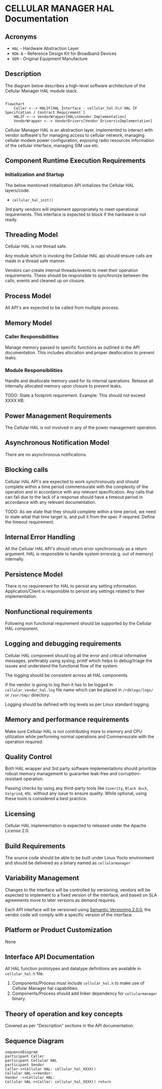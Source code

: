 # CELLULAR MANAGER HAL Documentation

## Acronyms

- `HAL` \- Hardware Abstraction Layer
- `RDK-B` \- Reference Design Kit for Broadband Devices
- `OEM` \- Original Equipment Manufacture

## Description

The diagram below describes a high-level software architecture of the Cellular Manager HAL module stack.

```mermaid

flowchart
    Caller <--> HALIF[HAL Interface - cellular_hal.h\n`HAL IF Specifcation / Contract Requirement`]
    HALIF <--> VendorWrapper[HAL\nVendor Implementation]
    VendorWrapper <--> VendorDrivers[Vendor Drivers\nImplementation]
```

Cellular Manager HAL is an abstraction layer, implemented to interact with vendor software's for managing access to cellular network, managing cellular modem power configuration, exposing radio resources information of the cellular interface, managing SIM use etc.

## Component Runtime Execution Requirements

### Initialization and Startup

The below mentioned initialization API initializes the Cellular HAL layers/code.

- `cellular_hal_init()`

3rd party vendors will implement appropriately to meet operational requirements. This interface is expected to block if the hardware is not ready.

## Threading Model

Cellular HAL is not thread safe.

Any module which is invoking the Cellular HAL api should ensure calls are made in a thread safe manner.

Vendors can create internal threads/events to meet their operation requirements.  These should be responsible to synchronize between the calls, events and cleaned up on closure.

## Process Model

All API's are expected to be called from multiple process.

## Memory Model

### Caller Responsibilities

Manage memory passed to specific functions as outlined in the API documentation. This includes allocation and proper deallocation to prevent leaks.

### Module Responsibilities

Handle and deallocate memory used for its internal operations.
Release all internally allocated memory upon closure to prevent leaks.

TODO:
State a footprint requirement. Example: This should not exceed XXXX KB.

## Power Management Requirements

The Cellular HAL is not involved in any of the power management operation.

## Asynchronous Notification Model

There are no asynchronous notifications.

## Blocking calls

Cellular HAL API's are expected to work synchronously and should complete within a time period commensurate with the complexity of the operation and in accordance with any relevant specification.
Any calls that can fail due to the lack of a response should have a timeout period in accordance with any relevant documentation.

TODO:
As we state that they should complete within a time period, we need to state what that time target is, and pull it from the spec if required. Define the timeout requirement.

## Internal Error Handling

All the Cellular HAL API's should return error synchronously as a return argument. HAL is responsible to handle system errors(e.g. out of memory) internally.

## Persistence Model

There is no requirement for HAL to persist any setting information. Application/Client is responsible to persist any settings related to their implementation.

## Nonfunctional requirements

Following non functional requirement should be supported by the Cellular HAL component.

## Logging and debugging requirements

Cellular HAL component should log all the error and critical informative messages, preferably using syslog, printf which helps to debug/triage the issues and understand the functional flow of the system.

The logging should be consistent across all HAL components.

If the vendor is going to log then it has to be logged in `cellular_vendor_hal.log` file name which can be placed in `/rdklogs/logs/` or `/var/tmp/` directory.

Logging should be defined with log levels as per Linux standard logging.

## Memory and performance requirements

Make sure Cellular HAL is not contributing more to memory and CPU utilization while performing normal operations and Commensurate with the operation required.

## Quality Control

Both HAL wrapper and 3rd party software implementations should prioritize robust memory management to guarantee leak-free and corruption-resistant operation.

Passing checks by using any third-party tools like `Coverity`, `Black duck`, `Valgrind`, etc. without any issue to ensure quality. While optional, using these tools is considered a best practice.

## Licensing

Cellular HAL implementation is expected to released under the Apache License 2.0.

## Build Requirements

The source code should be able to be built under Linux Yocto environment and should be delivered as a binary named as `cellularmanager`
  
## Variability Management

Changes to the interface will be controlled by versioning, vendors will be expected to implement to a fixed version of the interface, and based on SLA agreements move to later versions as demand requires.

Each API interface will be versioned using [Semantic Versioning 2.0.0](https://semver.org/), the vendor code will comply with a specific version of the interface.

## Platform or Product Customization

None

## Interface API Documentation

All HAL function prototypes and datatype definitions are available in `cellular_hal.h` file.

  1. Components/Process must include `cellular_hal.h` to make use of Cellular Manager hal capabilities.
  2. Components/Process should add linker dependency for `cellularmanager` binary.

## Theory of operation and key concepts

Covered as per "Description" sections in the API documentation.

## Sequence Diagram

```mermaid
sequenceDiagram
participant Caller
participant Cellular HAL
participant Vendor
Caller->>Cellular HAL: cellular_hal_XXXX()
Cellular HAL->>Vendor: 
Vendor ->>Cellular HAL: 
Cellular HAL->>Caller: cellular_hal_XXXX() return
```
